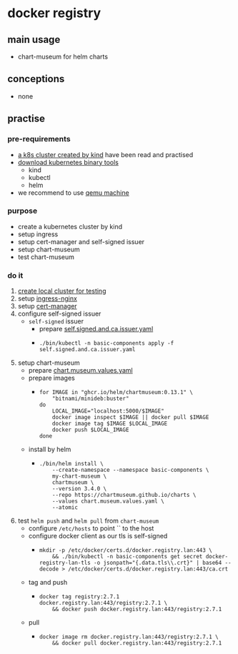 # docker registry

## main usage

* chart-museum for helm charts

## conceptions

* none

## practise

### pre-requirements

* [a k8s cluster created by kind](../create.local.cluster.with.kind.md) have been read and practised
* [download kubernetes binary tools](../download.kubernetes.binary.tools.md)
    + kind
    + kubectl
    + helm
* we recommend to use [qemu machine](../../linux/qemu/README.md)

### purpose

* create a kubernetes cluster by kind
* setup ingress
* setup cert-manager and self-signed issuer
* setup chart-museum
* test chart-museum

### do it

1. [create local cluster for testing](local.cluster.for.testing.md)
2. setup [ingress-nginx](ingress.nginx.md)
3. setup [cert-manager](cert-manageraaa/cert.manager.md)
4. configure self-signed issuer
    * `self-signed` issuer
        + prepare [self.signed.and.ca.issuer.yaml](resources/self.signed.and.ca.issuer.yaml.md)
        + ```shell
          ./bin/kubectl -n basic-components apply -f self.signed.and.ca.issuer.yaml
          ```
5. setup chart-museum
    * prepare [chart.museum.values.yaml](resources/chart.museum.values.yaml.md)
    * prepare images
        + ```shell
          for IMAGE in "ghcr.io/helm/chartmuseum:0.13.1" \
              "bitnami/minideb:buster"
          do
              LOCAL_IMAGE="localhost:5000/$IMAGE"
              docker image inspect $IMAGE || docker pull $IMAGE
              docker image tag $IMAGE $LOCAL_IMAGE
              docker push $LOCAL_IMAGE
          done
          ```
    * install by helm
        + ```shell
          ./bin/helm install \
              --create-namespace --namespace basic-components \
              my-chart-museum \
              chartmuseum \
              --version 3.4.0 \
              --repo https://chartmuseum.github.io/charts \
              --values chart.museum.values.yaml \
              --atomic
          ```
6. test `helm push` and `helm pull` from `chart-museum`
    * configure `/etc/hosts` to point `` to the host
    * configure docker client as our tls is self-signed
        + ```shell
          mkdir -p /etc/docker/certs.d/docker.registry.lan:443 \
              && ./bin/kubectl -n basic-components get secret docker-registry-lan-tls -o jsonpath="{.data.tls\\.crt}" | base64 --decode > /etc/docker/certs.d/docker.registry.lan:443/ca.crt
          ```
    * tag and push
        + ```shell
          docker tag registry:2.7.1 docker.registry.lan:443/registry:2.7.1 \
              && docker push docker.registry.lan:443/registry:2.7.1
          ```
    * pull
        + ```shell
          docker image rm docker.registry.lan:443/registry:2.7.1 \
              && docker pull docker.registry.lan:443/registry:2.7.1
          ```
